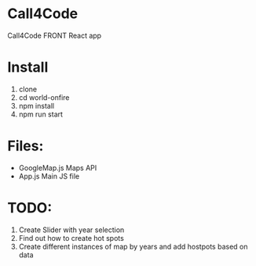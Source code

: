 # Call4Code
 Call4Code FRONT React app


# Install

1. clone
2. cd world-onfire
3. npm install
4. npm run start

# Files:

- GoogleMap.js Maps API 
- App.js Main JS file


# TODO:

1. Create Slider with year selection
2. Find out how to create hot spots
3. Create different instances of map by years and add hostpots based on data